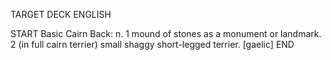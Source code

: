 TARGET DECK
ENGLISH

START
Basic
Cairn
Back: n. 1 mound of stones as a monument or landmark. 2 (in full cairn terrier) small shaggy short-legged terrier. [gaelic]
END
